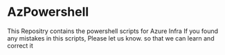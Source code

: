 # AzPowershell
This Repositry contains the powershell scripts for Azure Infra
If you found any mistakes in this scripts, Please let us know. so that we can learn and correct it
